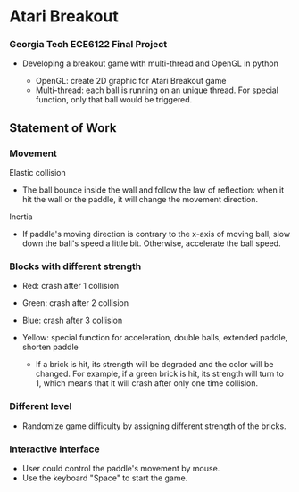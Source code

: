 # Atari Breakout

### Georgia Tech ECE6122 Final Project 
* Developing a breakout game with multi-thread and OpenGL in python

    * OpenGL: create 2D graphic for Atari Breakout game
    * Multi-thread: each ball is running on an unique thread. For special function, only that ball would be triggered.

## Statement of Work
### Movement
Elastic collision
* The ball bounce inside the wall and follow the law of reflection: when it hit the wall or the paddle, it will change the movement direction.

Inertia
* If paddle's moving direction is contrary to the x-axis of moving ball, slow down the ball's speed a little bit. Otherwise, accelerate the ball speed.

### Blocks with different strength
* Red: crash after 1 collision
* Green: crash after 2 collision
* Blue: crash after 3 collision
* Yellow: special function for acceleration, double balls, extended paddle, shorten paddle

    * If a brick is hit, its strength will be degraded and the color will be changed. For example, if a green brick is hit, its strength will turn to 1, which means that it will crash after only one time collision. 

### Different level
* Randomize game difficulty by assigning different strength of the bricks.

### Interactive interface
* User could control the paddle's movement by mouse.
* Use the keyboard "Space" to start the game. 

